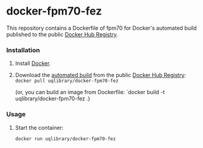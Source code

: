 docker-fpm70-fez
================

This repository contains a Dockerfile of fpm70 for Docker's automated build published to the public [Docker Hub Registry](https://registry.hub.docker.com/).

### Installation

1. Install [Docker](https://www.docker.com/).

2. Download the [automated build](https://registry.hub.docker.com/u/uqlibrary/docker-fpm70-fez/) from the public [Docker Hub Registry](https://registry.hub.docker.com/): `docker pull uqlibrary/docker-fpm70-fez`

   (or, you can build an image from Dockerfile: `docker build -t uqlibrary/docker-fpm70-fez .)

### Usage

1. Start the container:

    ```sh
    docker run uqlibrary/docker-fpm70-fez
    ```
